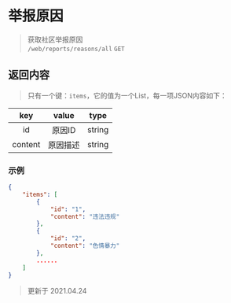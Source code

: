 # 举报原因

> 获取社区举报原因  
> `/web/reports/reasons/all` `GET`


## 返回内容
> 只有一个键：`items`，它的值为一个List，每一项JSON内容如下：

|   key   |  value   |  type  |
| :-----: | :------: | :----: |
|   id    |  原因ID  | string |
| content | 原因描述 | string |

### 示例
```json
{
    "items": [
        {
            "id": "1",
            "content": "违法违规"
        },
        {
            "id": "2",
            "content": "色情暴力"
        },
        ......
    ]
}
```


> 更新于 2021.04.24